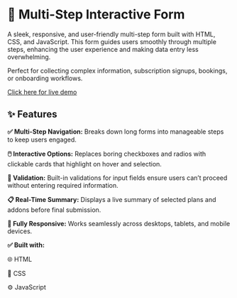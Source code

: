 # 🚀 Multi-Step Interactive Form

A sleek, responsive, and user-friendly multi-step form built with HTML, CSS, and JavaScript.
This form guides users smoothly through multiple steps, enhancing the user experience and making data entry less overwhelming.

Perfect for collecting complex information, subscription signups, bookings, or onboarding workflows.

[Click here for live demo](https://arshitayal.github.io/Multi-step-Form/)

## ✨ Features

**✅ Multi-Step Navigation:**
Breaks down long forms into manageable steps to keep users engaged.

**🖱️ Interactive Options:**
Replaces boring checkboxes and radios with clickable cards that highlight on hover and selection.

**🚫 Validation:**
Built-in validations for input fields ensure users can’t proceed without entering required information.

**📋 Real-Time Summary:**
Displays a live summary of selected plans and addons before final submission.

**📱 Fully Responsive:**
Works seamlessly across desktops, tablets, and mobile devices.

**✅ Built with:**

🌐 HTML

🎨 CSS

⚙️ JavaScript
